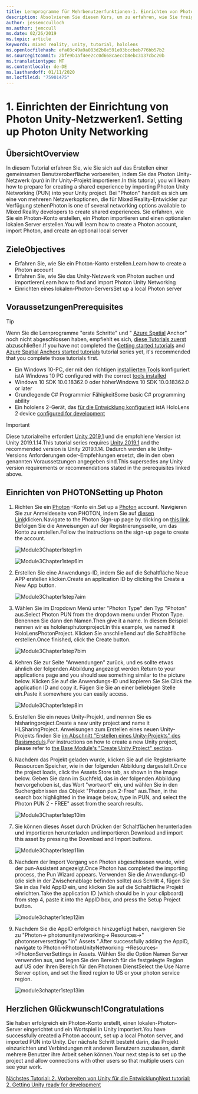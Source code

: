 ```yaml
---
title: Lernprogramme für Mehrbenutzerfunktionen-1. Einrichten von Photon Unity-Netzwerken
description: Absolvieren Sie diesen Kurs, um zu erfahren, wie Sie freigegebene Umgebungen mit mehreren Benutzern in einer hololens 2-Anwendung implementieren.
author: jessemcculloch
ms.author: jemccull
ms.date: 02/26/2019
ms.topic: article
keywords: mixed reality, unity, tutorial, hololens
ms.openlocfilehash: efa03c49a9a083d2b8e591e03bccbeb776bb57b2
ms.sourcegitcommit: 2bfe9b1af4ee2cc0d668caeccb8ebc3137cbc20b
ms.translationtype: MT
ms.contentlocale: de-DE
ms.lasthandoff: 01/11/2020
ms.locfileid: "75901475"
---
```

# <a name="1-setting-up-photon-unity-networking"></a><span data-ttu-id="e7caa-105">1. Einrichten der Einrichtung von Photon Unity-Netzwerken</span><span class="sxs-lookup"><span data-stu-id="e7caa-105">1. Setting up Photon Unity Networking</span></span>

## <a name="overview"></a><span data-ttu-id="e7caa-106">Übersicht</span><span class="sxs-lookup"><span data-stu-id="e7caa-106">Overview</span></span>

<span data-ttu-id="e7caa-107">In diesem Tutorial erfahren Sie, wie Sie sich auf das Erstellen einer gemeinsamen Benutzeroberfläche vorbereiten, indem Sie das Photon Unity-Netzwerk (pun) in Ihr Unity-Projekt importieren.</span><span class="sxs-lookup"><span data-stu-id="e7caa-107">In this tutorial, you will learn how to prepare for creating a shared experience by importing Photon Unity Networking (PUN) into your Unity project.</span></span> <span data-ttu-id="e7caa-108">Bei "Photon" handelt es sich um eine von mehreren Netzwerkoptionen, die für Mixed Reality-Entwickler zur Verfügung stehen</span><span class="sxs-lookup"><span data-stu-id="e7caa-108">Photon is one of several networking options available to Mixed Reality developers to create shared experiences.</span></span> <span data-ttu-id="e7caa-109">Sie erfahren, wie Sie ein Photon-Konto erstellen, ein Photon importieren und einen optionalen lokalen Server erstellen.</span><span class="sxs-lookup"><span data-stu-id="e7caa-109">You will learn how to create a Photon account, import Photon, and create an optional local server</span></span>

## <a name="objectives"></a><span data-ttu-id="e7caa-110">Ziele</span><span class="sxs-lookup"><span data-stu-id="e7caa-110">Objectives</span></span>

* <span data-ttu-id="e7caa-111">Erfahren Sie, wie Sie ein Photon-Konto erstellen.</span><span class="sxs-lookup"><span data-stu-id="e7caa-111">Learn how to create a Photon account</span></span>
* <span data-ttu-id="e7caa-112">Erfahren Sie, wie Sie das Unity-Netzwerk von Photon suchen und importieren</span><span class="sxs-lookup"><span data-stu-id="e7caa-112">Learn how to find and import Photon Unity Networking</span></span>
* <span data-ttu-id="e7caa-113">Einrichten eines lokalen-Photon-Servers</span><span class="sxs-lookup"><span data-stu-id="e7caa-113">Set up a local Photon server</span></span>

## <a name="prerequisites"></a><span data-ttu-id="e7caa-114">Voraussetzungen</span><span class="sxs-lookup"><span data-stu-id="e7caa-114">Prerequisites</span></span>

>[!TIP]
><span data-ttu-id="e7caa-115">Wenn Sie die Lernprogramme "erste Schritte" und " [Azure Spatial](mrlearning-asa-ch1.md) Anchor" noch nicht abgeschlossen haben, empfiehlt es sich, [diese Tutorials zuerst](mrlearning-base.md) abzuschließen.</span><span class="sxs-lookup"><span data-stu-id="e7caa-115">If you have not completed the [Getting started tutorials](mrlearning-base.md) and [Azure Spatial Anchors started tutorials](mrlearning-asa-ch1.md) tutorial series yet, it's recommended that you complete those tutorials first.</span></span>

* <span data-ttu-id="e7caa-116">Ein Windows 10-PC, der mit den richtigen [installierten Tools](install-the-tools.md) konfiguriert ist</span><span class="sxs-lookup"><span data-stu-id="e7caa-116">A Windows 10 PC configured with the correct [tools installed](install-the-tools.md)</span></span>
* <span data-ttu-id="e7caa-117">Windows 10 SDK 10.0.18362.0 oder höher</span><span class="sxs-lookup"><span data-stu-id="e7caa-117">Windows 10 SDK 10.0.18362.0 or later</span></span>
* <span data-ttu-id="e7caa-118">Grundlegende C# Programmier Fähigkeit</span><span class="sxs-lookup"><span data-stu-id="e7caa-118">Some basic C# programming ability</span></span>
* <span data-ttu-id="e7caa-119">Ein hololens 2-Gerät, das [für die Entwicklung konfiguriert](using-visual-studio.md#enabling-developer-mode) ist</span><span class="sxs-lookup"><span data-stu-id="e7caa-119">A HoloLens 2 device [configured for development](using-visual-studio.md#enabling-developer-mode)</span></span>

>[!IMPORTANT]
><span data-ttu-id="e7caa-120">Diese tutorialreihe erfordert <a href="https://unity3d.com/get-unity/download/archive" target="_blank">Unity 2019,1</a> und die empfohlene Version ist Unity 2019.1.14.</span><span class="sxs-lookup"><span data-stu-id="e7caa-120">This tutorial series requires <a href="https://unity3d.com/get-unity/download/archive" target="_blank">Unity 2019.1</a> and the recommended version is Unity 2019.1.14.</span></span> <span data-ttu-id="e7caa-121">Dadurch werden alle Unity-Versions Anforderungen oder-Empfehlungen ersetzt, die in den oben genannten Voraussetzungen angegeben sind.</span><span class="sxs-lookup"><span data-stu-id="e7caa-121">This supersedes any Unity version requirements or recommendations stated in the prerequisites linked above.</span></span>

## <a name="setting-up-photon"></a><span data-ttu-id="e7caa-122">Einrichten von PHOTON</span><span class="sxs-lookup"><span data-stu-id="e7caa-122">Setting up Photon</span></span>

1. <span data-ttu-id="e7caa-123">Richten Sie ein [Photon](https://dashboard.photonengine.com//Account/SignUp) -Konto ein.</span><span class="sxs-lookup"><span data-stu-id="e7caa-123">Set up a [Photon](https://dashboard.photonengine.com//Account/SignUp) account.</span></span> <span data-ttu-id="e7caa-124">Navigieren Sie zur Anmeldeseite von PHOTON, indem Sie auf [diesen Link](https://dashboard.photonengine.com//Account/SignUp)klicken.</span><span class="sxs-lookup"><span data-stu-id="e7caa-124">Navigate to the Photon Sign-up page by clicking on [this link](https://dashboard.photonengine.com//Account/SignUp).</span></span> <span data-ttu-id="e7caa-125">Befolgen Sie die Anweisungen auf der Registrierungsseite, um das Konto zu erstellen.</span><span class="sxs-lookup"><span data-stu-id="e7caa-125">Follow the instructions on the sign-up page to create the account.</span></span>

    ![Module3Chapter1step1im](images/module3chapter1step1im.PNG)

    ![Module3Chapter1step6im](images/module3chapter1step6im.PNG)

2. <span data-ttu-id="e7caa-128">Erstellen Sie eine Anwendungs-ID, indem Sie auf die Schaltfläche Neue APP erstellen klicken.</span><span class="sxs-lookup"><span data-stu-id="e7caa-128">Create an application ID by clicking the Create a New App button.</span></span>

    ![Module3Chapter1step7aim](images/module3chapter1step7aim.PNG)

3. <span data-ttu-id="e7caa-130">Wählen Sie im Dropdown Menü unter "Photon Type" den Typ "Photon" aus.</span><span class="sxs-lookup"><span data-stu-id="e7caa-130">Select Photon PUN from the dropdown menu under Photon Type.</span></span> <span data-ttu-id="e7caa-131">Benennen Sie dann den Namen.</span><span class="sxs-lookup"><span data-stu-id="e7caa-131">Then give it a name.</span></span> <span data-ttu-id="e7caa-132">In diesem Beispiel nennen wir es hololersphutonproject.</span><span class="sxs-lookup"><span data-stu-id="e7caa-132">In this example, we named it HoloLensPhotonProject.</span></span> <span data-ttu-id="e7caa-133">Klicken Sie anschließend auf die Schaltfläche erstellen.</span><span class="sxs-lookup"><span data-stu-id="e7caa-133">Once finished, click the Create button.</span></span>

    ![Module3Chapter1step7bim](images/module3chapter1step7bim.PNG)

4. <span data-ttu-id="e7caa-135">Kehren Sie zur Seite "Anwendungen" zurück, und es sollte etwas ähnlich der folgenden Abbildung angezeigt werden.</span><span class="sxs-lookup"><span data-stu-id="e7caa-135">Return to your applications page and you should see something similar to the picture below.</span></span> <span data-ttu-id="e7caa-136">Klicken Sie auf die Anwendungs-ID und kopieren Sie Sie.</span><span class="sxs-lookup"><span data-stu-id="e7caa-136">Click the application ID and copy it.</span></span> <span data-ttu-id="e7caa-137">Fügen Sie Sie an einer beliebigen Stelle ein.</span><span class="sxs-lookup"><span data-stu-id="e7caa-137">Paste it somewhere you can easily access.</span></span>  

    ![Module3Chapter1step8im](images/module3chapter1step8im.PNG)

5. <span data-ttu-id="e7caa-139">Erstellen Sie ein neues Unity-Projekt, und nennen Sie es hlsharingproject.</span><span class="sxs-lookup"><span data-stu-id="e7caa-139">Create a new unity project and name it HLSharingProject.</span></span> <span data-ttu-id="e7caa-140">Anweisungen zum Erstellen eines neuen Unity-Projekts finden Sie [im Abschnitt "Erstellen eines Unity-Projekts" des Basismoduls](https://docs.microsoft.com//windows/mixed-reality/mrlearning-base-ch1#create-new-unity-project).</span><span class="sxs-lookup"><span data-stu-id="e7caa-140">For instructions on how to create a new Unity project, please refer to [the Base Module's "Create Unity Project" section](https://docs.microsoft.com//windows/mixed-reality/mrlearning-base-ch1#create-new-unity-project).</span></span> 

6. <span data-ttu-id="e7caa-141">Nachdem das Projekt geladen wurde, klicken Sie auf die Registerkarte Ressourcen Speicher, wie in der folgenden Abbildung dargestellt.</span><span class="sxs-lookup"><span data-stu-id="e7caa-141">Once the project loads, click the Assets Store tab, as shown in the image below.</span></span> <span data-ttu-id="e7caa-142">Geben Sie dann im Suchfeld, das in der folgenden Abbildung hervorgehoben ist, das Wort "wortwort" ein, und wählen Sie in den Suchergebnissen das Objekt "Photon pun 2-Free" aus.</span><span class="sxs-lookup"><span data-stu-id="e7caa-142">Then, in the search box highlighted in the image below, type in PUN, and select the Photon PUN 2 - FREE" asset from the search results.</span></span>

    ![Module3Chapter1step10im](images/module3chapter1step10im.PNG)

7. <span data-ttu-id="e7caa-144">Sie können dieses Asset durch Drücken der Schaltflächen herunterladen und importieren herunterladen und importieren.</span><span class="sxs-lookup"><span data-stu-id="e7caa-144">Download and import this asset by pressing the Download and Import buttons.</span></span>

    ![Module3Chapter1step11im](images/module3chapter1step11im.PNG)

8. <span data-ttu-id="e7caa-146">Nachdem der Import Vorgang von Photon abgeschlossen wurde, wird der pun-Assistent angezeigt.</span><span class="sxs-lookup"><span data-stu-id="e7caa-146">Once Photon has completed the importing process, the Pun Wizard appears.</span></span> <span data-ttu-id="e7caa-147">Verwenden Sie die Anwendungs-ID (die sich in der Zwischenablage befinden sollte) aus Schritt 4, fügen Sie Sie in das Feld AppID ein, und klicken Sie auf die Schaltfläche Projekt einrichten.</span><span class="sxs-lookup"><span data-stu-id="e7caa-147">Take the application ID (which should be in your clipboard) from step 4, paste it into the AppID box, and press the Setup Project button.</span></span>

    ![module3chapter1step12im](images/module3chapter1step12im.PNG)

9. <span data-ttu-id="e7caa-149">Nachdem Sie die AppID erfolgreich hinzugefügt haben, navigieren Sie zu "Photon-> photonunitynetworking-> Resources->" photonserversettings "in" Assets ".</span><span class="sxs-lookup"><span data-stu-id="e7caa-149">After successfully adding the AppID, navigate to Photon->PhotonUnityNetworking ->Resources->PhotonServerSettings in Assets.</span></span> <span data-ttu-id="e7caa-150">Wählen Sie die Option Namen Server verwenden aus, und legen Sie den Bereich für die festgelegte Region auf US oder Ihren Bereich für den Photonen Dienst</span><span class="sxs-lookup"><span data-stu-id="e7caa-150">Select the Use Name Server option, and set the fixed region to US or your photon service region.</span></span>

    ![module3chapter1step13im](images/module3chapter1step13im.PNG)

## <a name="congratulations"></a><span data-ttu-id="e7caa-152">Herzlichen Glückwunsch!</span><span class="sxs-lookup"><span data-stu-id="e7caa-152">Congratulations</span></span>

<span data-ttu-id="e7caa-153">Sie haben erfolgreich ein Photon-Konto erstellt, einen lokalen-Photon-Server eingerichtet und ein Wortspiel in Unity importiert.</span><span class="sxs-lookup"><span data-stu-id="e7caa-153">You have successfully created a Photon account, set up a local Photon server, and imported PUN into Unity.</span></span> <span data-ttu-id="e7caa-154">Der nächste Schritt besteht darin, das Projekt einzurichten und Verbindungen mit anderen Benutzern zuzulassen, damit mehrere Benutzer ihre Arbeit sehen können.</span><span class="sxs-lookup"><span data-stu-id="e7caa-154">Your next step is to set up the project and allow connections with other users so that multiple users can see your work.</span></span>

<span data-ttu-id="e7caa-155">[Nächstes Tutorial: 2. Vorbereiten von Unity für die Entwicklung](mrlearning-sharing(photon)-ch2.md)</span><span class="sxs-lookup"><span data-stu-id="e7caa-155">[Next tutorial: 2. Getting Unity ready for development](mrlearning-sharing(photon)-ch2.md)</span></span>
